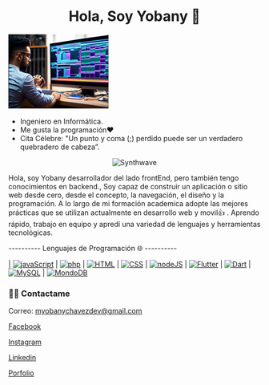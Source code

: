 <div align="center">
 <H1 align = "center"> Hola, Soy Yobany 👋</H1>
</div>

<!--
**yoba95/yoba95** is a ✨ _special_ ✨ repository because its `README.md` (this file) appears on your GitHub profile.
-->

![AI](AIBanner.png)


- Ingeniero en Informática.
- Me gusta la programación❤️
- Cita Célebre: "Un punto  y coma (;) perdido puede ser un verdadero quebradero de cabeza”.
<p align="center"><img src="https://thumbs.gfycat.com/GoodnaturedFondGaur-size_restricted.gif" alt="Synthwave" height="300" width="500"></p>
<div>
 <p>
 Hola, soy Yobany desarrollador del lado frontEnd, pero también tengo conocimientos en backend., Soy capaz de construir un aplicación o sitio web desde cero, desde el concepto, la navegación, el diseño y la programación. A lo largo de mi formación academica adopte las mejores prácticas que se utilizan actualmente en desarrollo web y movil👍 . Aprendo rápido, trabajo en equipo y apredí una variedad de lenguajes y herramientas tecnológicas.
</p>
</div>
---------- Lenguajes de Programación 🌐  ----------

| [<img src="https://user-images.githubusercontent.com/84747234/180591227-236aacb6-3ced-429f-bc9c-e97586e01384.png" alt="javaScript" width="50">](https://javascript.info/) | [<img src="https://user-images.githubusercontent.com/84747234/180591195-81a05ed0-a256-431b-ade6-69076d9f22e3.png" alt="php" width="50">](https://php.net/)  | [<img src="https://user-images.githubusercontent.com/84747234/180591226-5670f362-3a0f-4414-b375-766146e7da50.png" alt="HTML" width="50">](https://devdocs.io/html/)  |  [<img src="https://user-images.githubusercontent.com/84747234/180591276-b98c5b08-afeb-4ebb-b4fd-dd7a95558015.png" alt="CSS" width="50">](https://devdocs.io/css/) |  [<img src="https://user-images.githubusercontent.com/84747234/180591202-ab93aea2-0bd4-4549-b8da-6369373b530e.png" alt="nodeJS" width="60">](https://nodejs.org/es/) | [<img src="https://user-images.githubusercontent.com/84747234/180591182-f966885a-c441-48c1-81ae-6de9313db638.png" alt="Flutter" width="60">](https://flutter.dev/) | [<img src="https://user-images.githubusercontent.com/84747234/180591181-13588022-4e9d-41d4-9190-960963bf4f4b.png" alt="Dart" width="50">](https://dart.dev/) | [<img src="https://user-images.githubusercontent.com/84747234/180591215-ec0f1c06-1928-4e2c-8498-20f05e219d45.png" alt="MySQL" width="70">](https://dev.mysql.com/doc/) | [<img src="https://user-images.githubusercontent.com/84747234/180591277-c8b39799-e783-4b72-a7c9-f518a3c7e5f1.png" alt="MondoDB" width="70">](https://www.mongodb.com/)

<h3> 🤝🏻 Contactame </h3>

<p align="center">

<a>Correo: myobanychavezdev@gmail.com</a>

<a href="https://www.facebook.com/croyoz">Facebook</a>

<a href="https://www.instagram.com/cromitho/">Instagram</a>

<a href="https://www.linkedin.com/authwall?trk=gf&trkInfo=AQEzGb2HY6sBTAAAAYIpjCZ4j6B5IS8ydasad75rZ_7_KPbbgqKUCp1R8quRWsEpeRYPpvY-ne47m1b2Q7WOuaO6e1Zlxw5S8dy1oDtUnHHgpssPsEMZC8UfTnRPNA-VZQ6si_o=&original_referer=https://yoba95.github.io/&sessionRedirect=https%3A%2F%2Fwww.linkedin.com%2Fin%2Fmario-o-4810ba229">Linkedin</a>

<a href="https://yoba95.github.io/PorfolioYobany/"> Porfolio</a>
</p>
